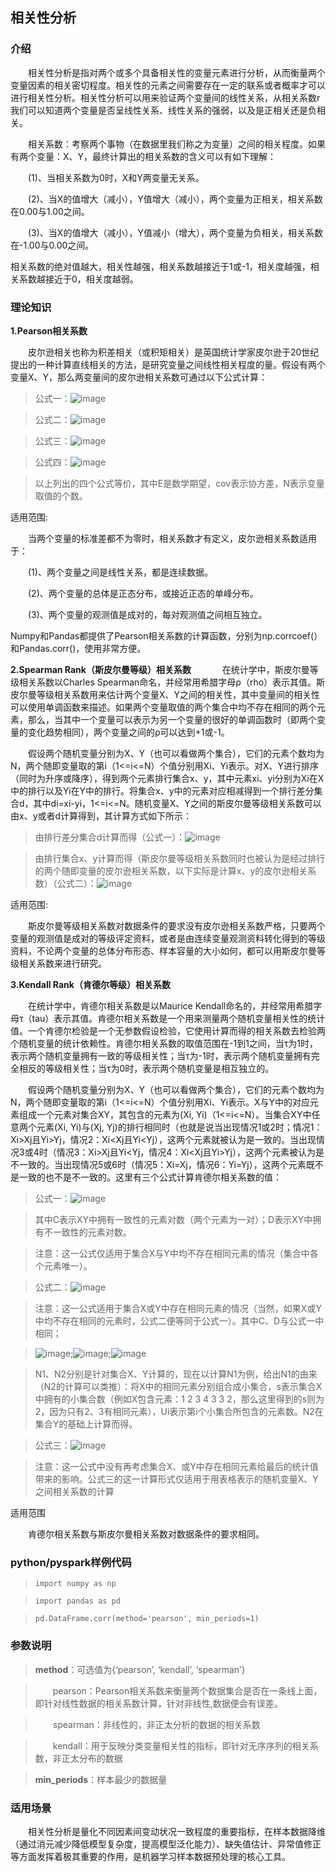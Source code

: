 <h2>相关性分析</h2>

<h3>介绍</h3>

　　相关性分析是指对两个或多个具备相关性的变量元素进行分析，从而衡量两个变量因素的相关密切程度。相关性的元素之间需要存在一定的联系或者概率才可以进行相关性分析。相关性分析可以用来验证两个变量间的线性关系，从相关系数r我们可以知道两个变量是否呈线性关系、线性关系的强弱，以及是正相关还是负相关。

　　相关系数：考察两个事物（在数据里我们称之为变量）之间的相关程度。如果有两个变量：X、Y，最终计算出的相关系数的含义可以有如下理解：

　　(1)、当相关系数为0时，X和Y两变量无关系。

　　(2)、当X的值增大（减小），Y值增大（减小），两个变量为正相关，相关系数在0.00与1.00之间。

　　(3)、当X的值增大（减小），Y值减小（增大），两个变量为负相关，相关系数在-1.00与0.00之间。

相关系数的绝对值越大，相关性越强，相关系数越接近于1或-1，相关度越强，相关系数越接近于0，相关度越弱。

<h3>理论知识</h3>

**1.Pearson相关系数**

　　皮尔逊相关也称为积差相关（或积矩相关）是英国统计学家皮尔逊于20世纪提出的一种计算直线相关的方法，是研究变量之间线性相关程度的量。假设有两个变量X、Y，那么两变量间的皮尔逊相关系数可通过以下公式计算：

> 公式一：![image](/uploads/f1dc95ad58d8fe7e101ef811b760217e/image.png)

> 公式二：![image](/uploads/2248a1e9af696d39111e17c535c6cac6/image.png)

> 公式三：![image](/uploads/6792474036dbe8cb3923869dec28efa3/image.png)

> 公式四：![image](/uploads/804814e4954ade1cc78b73e4a237cebb/image.png)

> 以上列出的四个公式等价，其中E是数学期望，cov表示协方差，N表示变量取值的个数。

适用范围:

　　当两个变量的标准差都不为零时，相关系数才有定义，皮尔逊相关系数适用于：

　　(1)、两个变量之间是线性关系，都是连续数据。

　　(2)、两个变量的总体是正态分布，或接近正态的单峰分布。

　　(3)、两个变量的观测值是成对的，每对观测值之间相互独立。

Numpy和Pandas都提供了Pearson相关系数的计算函数，分别为np.corrcoef(）和Pandas.corr()，使用非常方便。

**2.Spearman Rank（斯皮尔曼等级）相关系数**
　
　　在统计学中，斯皮尔曼等级相关系数以Charles Spearman命名，并经常用希腊字母ρ（rho）表示其值。斯皮尔曼等级相关系数用来估计两个变量X、Y之间的相关性，其中变量间的相关性可以使用单调函数来描述。如果两个变量取值的两个集合中均不存在相同的两个元素，那么，当其中一个变量可以表示为另一个变量的很好的单调函数时（即两个变量的变化趋势相同），两个变量之间的ρ可以达到+1或-1。

　　假设两个随机变量分别为X、Y（也可以看做两个集合），它们的元素个数均为N，两个随即变量取的第i（1<=i<=N）个值分别用Xi、Yi表示。对X、Y进行排序（同时为升序或降序），得到两个元素排行集合x、y，其中元素xi、yi分别为Xi在X中的排行以及Yi在Y中的排行。将集合x、y中的元素对应相减得到一个排行差分集合d，其中di=xi-yi，1<=i<=N。随机变量X、Y之间的斯皮尔曼等级相关系数可以由x、y或者d计算得到，其计算方式如下所示：

> 由排行差分集合d计算而得（公式一）：![image](/uploads/59113b7fd4fd3af629b97f67e3302843/image.png)

> 由排行集合x、y计算而得（斯皮尔曼等级相关系数同时也被认为是经过排行的两个随即变量的皮尔逊相关系数，以下实际是计算x、y的皮尔逊相关系数）（公式二）：![image](/uploads/407c9d3097a6b34b6d1e84a60290eb50/image.png)

适用范围:

　　斯皮尔曼等级相关系数对数据条件的要求没有皮尔逊相关系数严格，只要两个变量的观测值是成对的等级评定资料，或者是由连续变量观测资料转化得到的等级资料，不论两个变量的总体分布形态、样本容量的大小如何，都可以用斯皮尔曼等级相关系数来进行研究。


**3.Kendall Rank（肯德尔等级）相关系数**

　　在统计学中，肯德尔相关系数是以Maurice Kendall命名的，并经常用希腊字母τ（tau）表示其值。肯德尔相关系数是一个用来测量两个随机变量相关性的统计值。一个肯德尔检验是一个无参数假设检验，它使用计算而得的相关系数去检验两个随机变量的统计依赖性。肯德尔相关系数的取值范围在-1到1之间，当τ为1时，表示两个随机变量拥有一致的等级相关性；当τ为-1时，表示两个随机变量拥有完全相反的等级相关性；当τ为0时，表示两个随机变量是相互独立的。

　　假设两个随机变量分别为X、Y（也可以看做两个集合），它们的元素个数均为N，两个随即变量取的第i（1<=i<=N）个值分别用Xi、Yi表示。X与Y中的对应元素组成一个元素对集合XY，其包含的元素为(Xi, Yi)（1<=i<=N）。当集合XY中任意两个元素(Xi, Yi)与(Xj, Yj)的排行相同时（也就是说当出现情况1或2时；情况1：Xi>Xj且Yi>Yj，情况2：Xi<Xj且Yi<Yj），这两个元素就被认为是一致的。当出现情况3或4时（情况3：Xi>Xj且Yi<Yj，情况4：Xi<Xj且Yi>Yj），这两个元素被认为是不一致的。当出现情况5或6时（情况5：Xi=Xj，情况6：Yi=Yj），这两个元素既不是一致的也不是不一致的。这里有三个公式计算肯德尔相关系数的值：

> 公式一：![image](/uploads/d3886730ad1fd6fb53bbed18dd70b960/image.png)

> 其中C表示XY中拥有一致性的元素对数（两个元素为一对）；D表示XY中拥有不一致性的元素对数。

> 注意：这一公式仅适用于集合X与Y中均不存在相同元素的情况（集合中各个元素唯一）。

> 公式二：![image](/uploads/18c69bc4518c0e47189642b6a212c0e6/image.png)

> 注意：这一公式适用于集合X或Y中存在相同元素的情况（当然，如果X或Y中均不存在相同的元素时，公式二便等同于公式一）。其中C、D与公式一中相同；

> ![image](/uploads/c4d516be523cc2e2d03eab187b53aa35/image.png);![image](/uploads/f6ddf2e285ff43603f41598b09f7218e/image.png);![image](/uploads/63fe0c207fe007a88c3a80da27bdccc5/image.png)

> N1、N2分别是针对集合X、Y计算的，现在以计算N1为例，给出N1的由来（N2的计算可以类推）：将X中的相同元素分别组合成小集合，s表示集合X中拥有的小集合数（例如X包含元素：1 2 3 4 3 3 2，那么这里得到的s则为2，因为只有2、3有相同元素），Ui表示第i个小集合所包含的元素数。N2在集合Y的基础上计算而得。

> 公式三：![image](/uploads/924d784691b367db87a43f2109fb7cbe/image.png)

> 注意：这一公式中没有再考虑集合X、或Y中存在相同元素给最后的统计值带来的影响。公式三的这一计算形式仅适用于用表格表示的随机变量X、Y之间相关系数的计算

适用范围 

　　肯德尔相关系数与斯皮尔曼相关系数对数据条件的要求相同。

<h3>python/pyspark样例代码</h3>

> `import numpy as np`

> `import pandas as pd`

> `pd.DataFrame.corr(method='pearson', min_periods=1)`


<h3>参数说明</h3>

> **method**：可选值为{‘pearson’, ‘kendall’, ‘spearman’}

>　　pearson：Pearson相关系数来衡量两个数据集合是否在一条线上面，即针对线性数据的相关系数计算，针对非线性,数据便会有误差。

>　　spearman：非线性的，非正太分析的数据的相关系数

>　　kendall：用于反映分类变量相关性的指标，即针对无序序列的相关系数，非正太分布的数据

> **min_periods**：样本最少的数据量

<h3>适用场景</h3>

　　相关性分析是量化不同因素间变动状况一致程度的重要指标，在样本数据降维（通过消元减少降低模型复杂度，提高模型泛化能力）、缺失值估计、异常值修正等方面发挥着极其重要的作用，是机器学习样本数据预处理的核心工具。